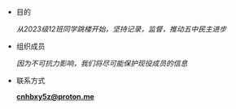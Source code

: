 - 目的

   _从2023级12班同学跳楼开始，坚持记录，监督，推动五中民主进步_         

- 组织成员

   _因为不可抗力影响，我们将尽可能保护现役成员的信息_

- 联系方式

    **cnhbxy5z@proton.me**
